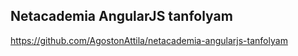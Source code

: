 ## Netacademia AngularJS tanfolyam

https://github.com/AgostonAttila/netacademia-angularjs-tanfolyam